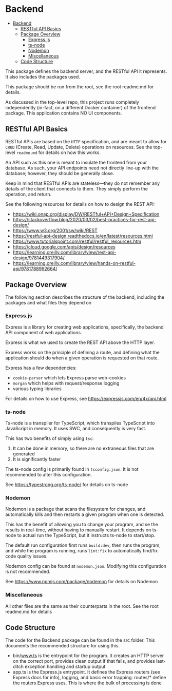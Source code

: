 # Backend
<!-- TOC -->
* [Backend](#backend)
  * [RESTful API Basics](#restful-api-basics)
  * [Package Overview](#package-overview)
    * [Express.js](#expressjs)
    * [ts-node](#ts-node)
    * [Nodemon](#nodemon)
    * [Miscellaneous](#miscellaneous)
  * [Code Structure](#code-structure)
<!-- TOC -->

This package defines the backend server, and the RESTful API it
represents. It also includes the packages used.

This package should be run from the root, see the root readme.md for details.

As discussed in the top-level repo, this project runs completely independently
(in-fact, on a different Docker container) of the frontend package. This application
contains NO UI components.

## RESTful API Basics
RESTful APIs are based on the `HTTP` specification, and are
meant to allow for `CRUD` (Create, Read, Update, Delete) operations
on resources. See the top-level `readme.md` for details on how this
works.

An API such as this one is meant to insulate the frontend from your database.
As such, your API endpoints need not directly line-up with the database;
however, they should be generally close.

Keep in mind that RESTful APIs are stateless—they do not remember
any details of the client that connects to them. They simply perform the
operation, and return.

See the following resources for details on how to design the REST API:
- https://wiki.onap.org/display/DW/RESTful+API+Design+Specification
- https://stackoverflow.blog/2020/03/02/best-practices-for-rest-api-design/
- https://www.w3.org/2001/sw/wiki/REST
- https://restful-api-design.readthedocs.io/en/latest/resources.html
- https://www.tutorialspoint.com/restful/restful_resources.htm
- https://cloud.google.com/apis/design/resources
- https://learning.oreilly.com/library/view/rest-api-design/9781449317904/
- https://learning.oreilly.com/library/view/hands-on-restful-api/9781788992664/

## Package Overview
The following section describes the structure of the backend, including the packages
and what files they depend on

### Express.js
Express is a library for creating web applications, specifically,
the backend API component of web applications.

Express is what we used to create the REST API above the HTTP layer.

Express works on the principle of defining a route, and defining what the application
should do when a given operation is requested on that route.

Express has a few dependencies:
- `cookie-parser` which lets Express parse web-cookies
- `morgan` which helps with request/response logging
- various typing libraries

For details on how to use Express, see https://expressjs.com/en/4x/api.html

### ts-node
Ts-node is a transpiler for TypeScript, which transpiles TypeScript into
JavaScript in memory. It uses SWC, and consequently is very fast.

This has two benefits of simply using `tsc`:
1. It can be done in memory, so there are no extraneous files that are 
generated
2. It is significantly faster

The ts-node config is primarily found in `tsconfig.json`. It is not recommended
to alter this configuration.

See https://typestrong.org/ts-node/ for details on ts-node

### Nodemon
Nodemon is a package that scans the filesystem for changes,
and automatically kills and then restarts a given program when one is
detected.

This has the benefit of allowing you to change your program, and se
the results in real-time, without having to manually restart. It depends
on ts-node to actual run the TypeScript, but it instructs ts-node
to start/stop.

The default run configuration first runs `build:dev`, then runs the program,
and while the program is running, runs `lint:fix` to automatically find/fix
code quality issues.

Nodemon config can be found at `nodemon.json`. Modifying this configuration
is not recommended.

See https://www.npmjs.com/package/nodemon for details on Nodemon

### Miscellaneous
All other files are the same as their counterparts in the root. See
the root readme.md for details

## Code Structure
The code for the Backend package can be found in the src folder. This
documents the recommended structure for using this.

- bin/www.ts is the entrypoint for the program. It creates an HTTP
server on the correct port, provides clean output if that fails, and provides
last-ditch exception handling and startup output
- app.ts is the Express.js entrypoint. It defines the Express routers 
(see Express docs for info), logging, and basic error trapping.
routes/* define the routers Express uses. This is where the bulk
of processing is done